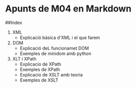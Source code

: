# Apunts de M04 en Markdown




##Index

1. XML
   - Explicació bàsica d'XML i el que farem
3. DOM
   - Explicació deL funcionamet DOM
   - Exemples de minidom amb python 
5. XLT i XPath
   - Explicacio de XPath
   - Exemples de XPath
   - Explicacio de XSLT amb teoria
   - Exemples de XSLT
   
